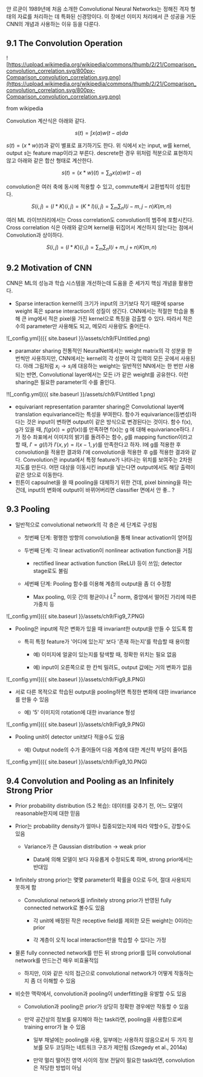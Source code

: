얀 르쿤이 1989년에 처음 소개한 Convolutional Neural Networks는 정해진 격자 형태의 자료를 처리하는 데 특화된 신경망이다. 이 장에선 이미지 처리에서 큰 성공을 거둔 CNN의 개념과 사용하는 이유 등을 다룬다. 

## 9.1 The Convolution Operation

![https://upload.wikimedia.org/wikipedia/commons/thumb/2/21/Comparison_convolution_correlation.svg/800px-Comparison_convolution_correlation.svg.png](https://upload.wikimedia.org/wikipedia/commons/thumb/2/21/Comparison_convolution_correlation.svg/800px-Comparison_convolution_correlation.svg.png)

from wikipedia

Convolution 계산식은 아래와 같다. 

$$s(t) = \int x(a)w(t-a)da$$

$s(t) = (x*w)(t)$과 같이 별표로 표기하기도 한다. 위 식에서 x는 input, $w$를 kernel, output $s$는 feature map이라고 부른다. descrete한 경우 위처럼 적분으로 표현하지 않고 아래와 같은 합산 형태로 계산한다. 

$$s(t) = (x*w)(t) = \sum_{a} x(a)w(t-a)$$

convolution은 여러 축에 동시에 적용할 수 있고, commute해서 교환법칙이 성립한다. 

$$S(i, j) = (I*K)(i, j) = (K*I)(i, j) = \sum_m \sum_nI(i-m,j-n)K(m, n)$$

여러 ML 라이브러리에서는 Cross correlation도 convolution의 범주에 포함시킨다. Cross correlation 식은 아래와 같으며 kernel을 뒤집어서 계산하지 않는다는 점에서 Convolution과 상이하다. 

$$S(i, j) = (I*K)(i, j) = \sum_{m} \sum_n I(i+m, j+n)K(m, n)$$

## 9.2 Motivation of CNN

CNN은 ML의 성능과 학습 시스템을 개선하는데 도움을 준 세가지 핵심 개념을 활용한다. 

- Sparse interaction
  kernel의 크기가 input의 크기보다 작기 때문에 sparse weight 혹은 sparse interaction의 성질이 생긴다. CNN에서는 적절한 학습을 통해 큰 img에서 적은 pixel을 가진 kernel으로 특징을 검출할 수 있다. 따라서 적은 수의 parameter만 사용해도 되고, 메모리 사용량도 줄어든다.

![_config.yml]({{ site.baseurl }}/assets/ch9/FUntitled.png)

- paramater sharing
  전통적인 NeuralNet에서는 weight matrix의 각 성분을 한 번씩만 사용하지만, CNN에서는 kernel의 각 성분이 각 입력의 모든 곳에서 사용된다. 아래 그림처럼 $x_i \rightarrow s_i$에 대응하는 weight는 일반적인 NN에서는 한 번만 사용되는 반면, Convolutional layer에서는 모든 i가 같은 weight를 공유한다. 이런 sharing은 필요한 parameter의 수를 줄인다.

!![_config.yml]({{ site.baseurl }}/assets/ch9/FUntitled 1.png)

- equivariant representation
  paramter sharing은 Convolutional layer에 translation equivariance라는 특성을 부여한다. 함수가 equivariance(등변성)하다는 것은 input이 변하면 output이 같은 방식으로 변경된다는 것이다. 함수 f(x), g가 있을 때, $f(g(x)) = g(f(x))$를 만족하면 f(x)는 g 에 대해 equivariance하다. 
  $I$가 정수 좌표에서 이미지의 밝기를 돌려주는 함수, $g$를 mapping function이라고 할 때, $I' = g(I)$가 $I'(x, y) = I(x-1, y)$를 만족한다고 하자. I에 g를 적용한 후 convolution을 적용한 결과와 $I'$에 convolution을 적용한 후 g를 적용한 결과와 같다. 
  Convolution은 inputa에서 특정 feature가 나타나는 위치를 보여주는 2차원 지도를 만든다. 어떤 대상을 이동시킨 input을 넣는다면 output에서도 해당 출력이 같은 양으로 이동한다.
- 힌튼이 capsulnet을 쓸 때 pooling을 대체하기 위한 건데, pixel binning을 하는 건데, input의 변화에 output이 바뀌어버리면 classifier 면에서 안 좋.. ?

## 9.3 Pooling

- 일반적으로 convolutional network의 각 층은 세 단계로 구성됨

  - 첫번째 단계: 평행한 방향의 convolution을 통해 linear activation이 얻어짐

  - 두번째 단계: 각 linear activation이 nonlinear activation function을 거침

    - rectified linear activation function (ReLU) 등이 쓰임; detector stage로도 불림

  - 세번째 단계: Pooling 함수를 이용해 계층의 output을 좀 더 수정함
  
    - Max pooling, 이웃 간의 평균이나 $L^2$ norm, 중앙에서 떨어진 가리에 따른 가중치 등

![_config.yml]({{ site.baseurl }}/assets/ch9/Fig9_7.PNG)


- Pooling은 input에 작은 변화가 있을 때 invariant한 output을 만들 수 있도록 함
  
  - 특히 특정 feature가 '어디에 있는지' 보다 '존재 하는지'를 학습할 때 용이함

    - 예) 이미지에 얼굴이 있는지를 탐색할 때, 정확한 위치는 필요 없음

    - 예) input이 오른쪽으로 한 칸씩 밀려도, output 값에는 거의 변화가 없음

![_config.yml]({{ site.baseurl }}/assets/ch9/Fig9_8.PNG)


- 서로 다른 목적으로 학습된 output을 pooling하면 특정한 변화에 대한 invariance를 만들 수 있음

  - 예) '5' 이미지의 rotation에 대한 invariance 형성

![_config.yml]({{ site.baseurl }}/assets/ch9/Fig9_9.PNG)


- Pooling unit이 detector unit보다 적을수도 있음

  - 예) Output node의 수가 줄어들어 다음 계층에 대한 계산적 부담이 줄어듬

![_config.yml]({{ site.baseurl }}/assets/ch9/Fig9_10.PNG)



## 9.4 Convolution and Pooling as an Infinitely Strong Prior

- Prior probability distribution (5.2 복습): 데이터를 갖추기 전, 어느 모델이 reasonable한지에 대한 믿음


- Prior는 probability density가 얼마나 집중되었는지에 따라 약할수도, 강할수도 있음

  - Variance가 큰 Gaussian distribution $\rightarrow$ weak prior

    - Data에 의해 모델이 보다 자유롭게 수정되도록 하며, strong prior에서는 반대임


- Infinitely strong prior는 몇몇 parameter의 확률을 0으로 두어, 절대 사용되지 못하게 함

  - Convolutional network를 infinitely strong prior가 반영된 fully connected network로 볼수도 있음

    - 각 unit에 배정된 작은 receptive field를 제외한 모든 weight는 0이라는 prior

    - 각 계층이 오직 local interaction만을 학습할 수 있다는 가정


- 물론 fully connected network를 만든 뒤 strong prior를 입혀 convolutional network를 만드는건 매우 비효율적임

  - 하지만, 이와 같은 식의 접근으로 convolutional network가 어떻게 작동하는지 좀 더 이해할 수 있음


- 비슷한 맥락에서, convolution과 pooling이 underfitting을 유발할 수도 있음

  - Convolution과 pooling은 prior가 상당히 정확한 경우에만 작동할 수 있음

  - 만약 공간상의 정보를 유지해야 하는 task라면, pooling을 사용함으로써 training error가 늘 수 있음

    - 일부 채널에는 pooling을 사용, 일부에는 사용하지 않음으로서 두 가지 정보를 모두 코딩하는 네트워크 구조가 제안됨 (Szegedy et al., 2014a)

    - 만약 멀리 떨어진 영역 사이의 정보 전달이 필요한 task라면, convolution은 적당한 방법이 아님
